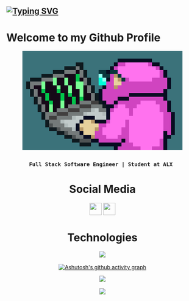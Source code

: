 ## [![Typing SVG](https://readme-typing-svg.demolab.com?font=Fira+Code&duration=4000&pause=1000&random=false&width=435&lines=Yousef+Abodawoud)](https://git.io/typing-svg)

# Welcome to my Github Profile

<center><img src="./giphy.gif"/>

### `Full Stack Software Engineer | Student at ALX `
<center/>


# Social Media
<a href="https://www.linkedin.com/in/abodawoud/" target="_blank" rel="noreferrer"><img src="https://raw.githubusercontent.com/danielcranney/readme-generator/main/public/icons/socials/linkedin.svg" width="32" height="32" /></a>
<a href="https://twitter.com/Abodaawoud" target="_blank" rel="noreferrer"><img src="https://raw.githubusercontent.com/danielcranney/readme-generator/main/public/icons/socials/twitter.svg" width="32" height="32" /></a>


# Technologies
<p align="center">
    <a href="https://skillicons.dev">
        <img src="https://skillicons.dev/icons?i=js,html,css,bootstrap,angular,jquery,figma,python,bots,flask,mysql,nginx,vscode,c,bash,linux,vim,git,github&perline=5" />
    </a>
</p>

[![Ashutosh's github activity graph](https://github-readme-activity-graph.vercel.app/graph?username=Abodawoud&bg_color=0d1117&color=708090&line=139ae1&point=ffffff&area=true&hide_border=true)](https://github.com/Abodawoud/github-readme-activity-graph)

<div width="100%" align="center">
  <img  src="http://github-profile-summary-cards.vercel.app/api/cards/profile-details?username=Abodawoud&theme=transparent"/>
</div>


![](http://github-profile-summary-cards.vercel.app/api/cards/repos-per-language?username=Abodawoud&theme=github)
